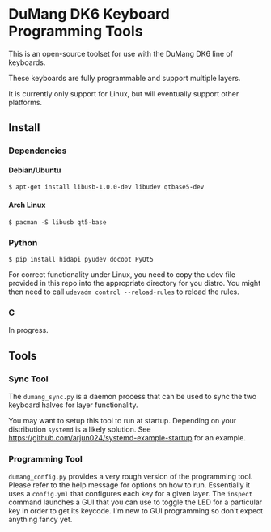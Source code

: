 # DuMang DK6 Keyboard Programming Tools

This is an open-source toolset for use with the DuMang DK6 line of keyboards.

These keyboards are fully programmable and support multiple layers.

It is currently only support for Linux, but will eventually support other platforms.

## Install

### Dependencies

#### Debian/Ubuntu

    $ apt-get install libusb-1.0.0-dev libudev qtbase5-dev

#### Arch Linux

    $ pacman -S libusb qt5-base

### Python

    $ pip install hidapi pyudev docopt PyQt5

For correct functionality under Linux, you need to copy the udev file provided in this repo into the appropriate directory for you distro. You might then need to call `udevadm control --reload-rules` to reload the rules.

### C

In progress.

## Tools

### Sync Tool

The `dumang_sync.py` is a daemon process that can be used to sync the two keyboard halves for layer functionality. 

You may want to setup this tool to run at startup. Depending on your distribution `systemd` is a likely solution. See https://github.com/arjun024/systemd-example-startup for an example.

### Programming Tool

`dumang_config.py` provides a very rough version of the programming tool. Please refer to the help message for options on how to run. Essentially it uses a `config.yml` that configures each key for a given layer.
The `inspect` command launches a GUI that you can use to toggle the LED for a particular key in order to get its keycode. I'm new to GUI programming so don't expect anything fancy yet.
